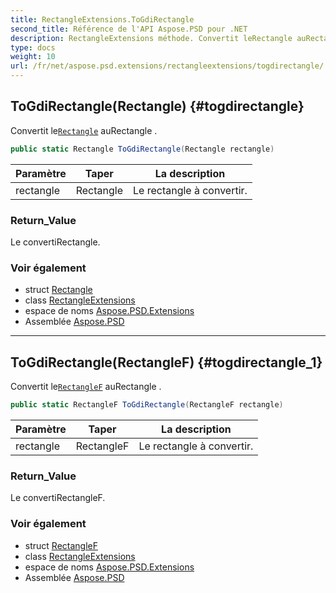 ```yaml
---
title: RectangleExtensions.ToGdiRectangle
second_title: Référence de l'API Aspose.PSD pour .NET
description: RectangleExtensions méthode. Convertit leRectangle auRectangle .
type: docs
weight: 10
url: /fr/net/aspose.psd.extensions/rectangleextensions/togdirectangle/
---
```

## ToGdiRectangle(Rectangle) {#togdirectangle}

Convertit le[`Rectangle`](../../../aspose.psd/rectangle/) auRectangle .

```csharp
public static Rectangle ToGdiRectangle(Rectangle rectangle)
```

| Paramètre | Taper | La description |
| --- | --- | --- |
| rectangle | Rectangle | Le rectangle à convertir. |

### Return_Value

Le convertiRectangle.

### Voir également

* struct [Rectangle](../../../aspose.psd/rectangle/)
* class [RectangleExtensions](../)
* espace de noms [Aspose.PSD.Extensions](../../rectangleextensions/)
* Assemblée [Aspose.PSD](../../../)

---

## ToGdiRectangle(RectangleF) {#togdirectangle_1}

Convertit le[`RectangleF`](../../../aspose.psd/rectanglef/) auRectangle .

```csharp
public static RectangleF ToGdiRectangle(RectangleF rectangle)
```

| Paramètre | Taper | La description |
| --- | --- | --- |
| rectangle | RectangleF | Le rectangle à convertir. |

### Return_Value

Le convertiRectangleF.

### Voir également

* struct [RectangleF](../../../aspose.psd/rectanglef/)
* class [RectangleExtensions](../)
* espace de noms [Aspose.PSD.Extensions](../../rectangleextensions/)
* Assemblée [Aspose.PSD](../../../)


